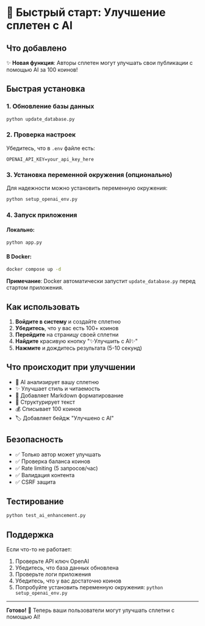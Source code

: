 # 🚀 Быстрый старт: Улучшение сплетен с AI

## Что добавлено

✨ **Новая функция**: Авторы сплетен могут улучшать свои публикации с помощью AI за 100 коинов!

## Быстрая установка

### 1. Обновление базы данных
```bash
python update_database.py
```

### 2. Проверка настроек
Убедитесь, что в `.env` файле есть:
```
OPENAI_API_KEY=your_api_key_here
```

### 3. Установка переменной окружения (опционально)
Для надежности можно установить переменную окружения:
```bash
python setup_openai_env.py
```

### 4. Запуск приложения

#### Локально:
```bash
python app.py
```

#### В Docker:
```bash
docker compose up -d
```

**Примечание**: Docker автоматически запустит `update_database.py` перед стартом приложения.

## Как использовать

1. **Войдите в систему** и создайте сплетню
2. **Убедитесь**, что у вас есть 100+ коинов
3. **Перейдите** на страницу своей сплетни
4. **Найдите** красивую кнопку "✨Улучшить с AI✨"
5. **Нажмите** и дождитесь результата (5-10 секунд)

## Что происходит при улучшении

- 🤖 AI анализирует вашу сплетню
- ✨ Улучшает стиль и читаемость
- 📝 Добавляет Markdown форматирование
- 🎨 Структурирует текст
- 💰 Списывает 100 коинов
- 🏷️ Добавляет бейдж "Улучшено с AI"

## Безопасность

- ✅ Только автор может улучшать
- ✅ Проверка баланса коинов
- ✅ Rate limiting (5 запросов/час)
- ✅ Валидация контента
- ✅ CSRF защита

## Тестирование

```bash
python test_ai_enhancement.py
```

## Поддержка

Если что-то не работает:
1. Проверьте API ключ OpenAI
2. Убедитесь, что база данных обновлена
3. Проверьте логи приложения
4. Убедитесь, что у вас достаточно коинов
5. Попробуйте установить переменную окружения: `python setup_openai_env.py`

---

**Готово!** 🎉 Теперь ваши пользователи могут улучшать сплетни с помощью AI!
